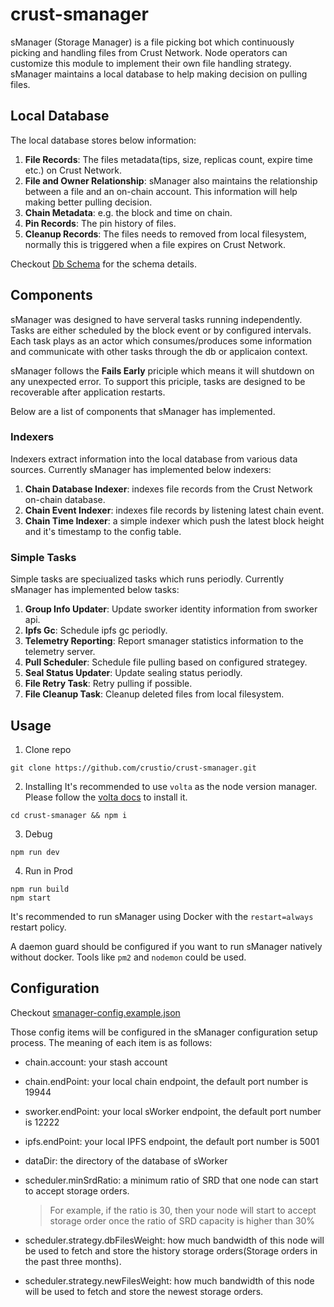 # crust-smanager
sManager (Storage Manager) is a file picking bot which continuously picking and handling files from Crust Network. Node operators can customize this module to implement their own file handling strategy. sManager maintains a local database to help making decision on pulling files.

## Local Database
The local database stores below information:
1. **File Records**: The files metadata(tips, size, replicas count, expire time etc.) on Crust Network.
2. **File and Owner Relationship**: sManager also maintains the relationship between a file and an on-chain account. This information will help making better pulling decision.
3. **Chain Metadata**: e.g. the block and time on chain.
4. **Pin Records**: The pin history of files.
5. **Cleanup Records**: The files needs to removed from local filesystem, normally this is triggered when a file expires on Crust Network.

Checkout [Db Schema](db-schema.md) for the schema details.

## Components
sManager was designed to have serveral tasks running independently. Tasks are either scheduled by the block event or by configured intervals. Each task plays as an actor which consumes/produces some information and communicate with other tasks through the db or applicaion context.

sManager follows the **Fails Early** priciple which means it will shutdown on any unexpected error. To support this priciple, tasks are designed to be recoverable after application restarts.

Below are a list of components that sManager has implemented.
### Indexers
Indexers extract information into the local database from various data sources. Currently sManager has implemented below indexers:
1. **Chain Database Indexer**: indexes file records from the Crust Network on-chain database.
2. **Chain Event Indexer**: indexes file records by listening latest chain event.
3. **Chain Time Indexer**: a simple indexer which push the latest block height and it's timestamp to the config table.

### Simple Tasks
Simple tasks are speciualized tasks which runs periodly. Currently sManager has implemented below tasks:
1. **Group Info Updater**: Update sworker identity information from sworker api.
2. **Ipfs Gc**: Schedule ipfs gc periodly.
3. **Telemetry Reporting**: Report smanager statistics information to the telemetry server.
4. **Pull Scheduler**: Schedule file pulling based on configured strategey.
5. **Seal Status Updater**: Update sealing status periodly.
6. **File Retry Task**: Retry pulling if possible.
7. **File Cleanup Task**: Cleanup deleted files from local filesystem.

## Usage

1. Clone repo

```shell
git clone https://github.com/crustio/crust-smanager.git
```

2. Installing
It's recommended to use `volta` as the node version manager. Please follow the [volta docs](https://docs.volta.sh/guide/getting-started) to install it.

```shell
cd crust-smanager && npm i
```

3. Debug

```shell
npm run dev
```

4. Run in Prod
```shell
npm run build
npm start
```

It's recommended to run sManager using Docker with the `restart=always` restart policy.

A daemon guard should be configured if you want to run sManager natively without docker. Tools like `pm2` and `nodemon` could be used.

## Configuration

Checkout [smanager-config.example.json](data/smanager-config.example.json)

Those config items will be configured in the sManager configuration setup process. The meaning of each item is as follows:

* chain.account: your stash account
* chain.endPoint: your local chain endpoint, the default port number is 19944
* sworker.endPoint: your local sWorker endpoint, the default port number is 12222
* ipfs.endPoint: your local IPFS endpoint, the default port number is 5001
* dataDir: the directory of the database of sWorker
* scheduler.minSrdRatio: a minimum ratio of SRD that one node can start to accept storage orders.

    > For example, if the ratio is 30, then your node will start to accept storage order once the ratio of SRD capacity is higher than 30%

* scheduler.strategy.dbFilesWeight: how much bandwidth of this node will be used to fetch and store the history storage orders(Storage orders in the past three months).
* scheduler.strategy.newFilesWeight: how much bandwidth of this node will be used to fetch and store the newest storage orders.

